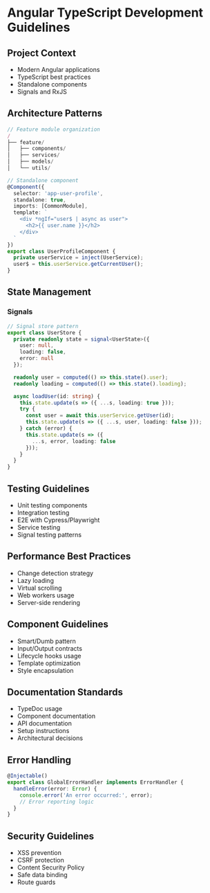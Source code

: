 # Angular TypeScript Development Guidelines

## Project Context
- Modern Angular applications
- TypeScript best practices
- Standalone components
- Signals and RxJS

## Architecture Patterns
```typescript
// Feature module organization
/
├── feature/
│   ├── components/
│   ├── services/
│   ├── models/
│   └── utils/

// Standalone component
@Component({
  selector: 'app-user-profile',
  standalone: true,
  imports: [CommonModule],
  template: `
    <div *ngIf="user$ | async as user">
      <h2>{{ user.name }}</h2>
    </div>
  `
})
export class UserProfileComponent {
  private userService = inject(UserService);
  user$ = this.userService.getCurrentUser();
}
```

## State Management
### Signals
```typescript
// Signal store pattern
export class UserStore {
  private readonly state = signal<UserState>({
    user: null,
    loading: false,
    error: null
  });

  readonly user = computed(() => this.state().user);
  readonly loading = computed(() => this.state().loading);

  async loadUser(id: string) {
    this.state.update(s => ({ ...s, loading: true }));
    try {
      const user = await this.userService.getUser(id);
      this.state.update(s => ({ ...s, user, loading: false }));
    } catch (error) {
      this.state.update(s => ({ 
        ...s, error, loading: false 
      }));
    }
  }
}
```

## Testing Guidelines
- Unit testing components
- Integration testing
- E2E with Cypress/Playwright
- Service testing
- Signal testing patterns

## Performance Best Practices
- Change detection strategy
- Lazy loading
- Virtual scrolling
- Web workers usage
- Server-side rendering

## Component Guidelines
- Smart/Dumb pattern
- Input/Output contracts
- Lifecycle hooks usage
- Template optimization
- Style encapsulation

## Documentation Standards
- TypeDoc usage
- Component documentation
- API documentation
- Setup instructions
- Architectural decisions

## Error Handling
```typescript
@Injectable()
export class GlobalErrorHandler implements ErrorHandler {
  handleError(error: Error) {
    console.error('An error occurred:', error);
    // Error reporting logic
  }
}
```

## Security Guidelines
- XSS prevention
- CSRF protection
- Content Security Policy
- Safe data binding
- Route guards